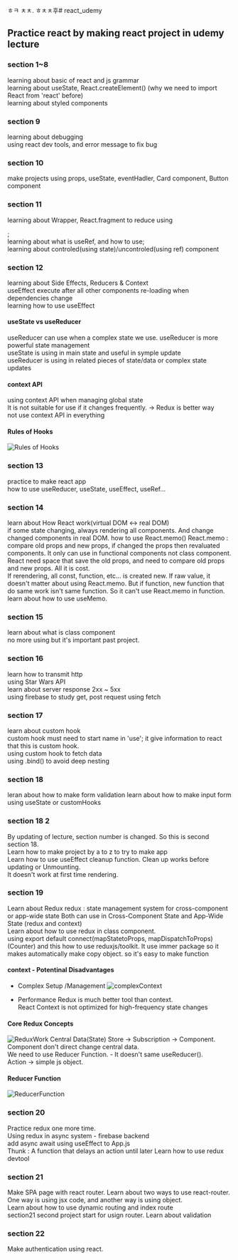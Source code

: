 ㅎㅋ ㅊㅊ. ㅎㅊㅊ후# react_udemy

## Practice react by making react project in udemy lecture

### section 1~8
learning about basic of react and js grammar  
learning  about useState, React.createElement() (why we need to import React from 'react' before)   
learning about styled components  

### section 9
learning about debugging  
using react dev tools, and error message to fix bug  

### section 10
make projects using props, useState, eventHadler, Card component, Button component

### section 11
learning about Wrapper, React.fragment to reduce using <div>;  
learning about what is useRef, and how to use;  
learning about controled(using state)/uncontroled(using ref) component  

### section 12
learning about Side Effects, Reducers & Context    
useEffect execute after all other components re-loading when dependencies change    
learning how to use useEffect   

#### useState vs useReducer
useReducer can use when a complex state we use. useReducer is more powerful state management    
useState is using in main state and useful in symple update  
useReducer is using in related pieces of state/data or complex state updates  

#### context API
using context API when managing global state  
It is not suitable for use if it changes frequently. -> Redux is better way  
not use context API in everything  
  
#### Rules of Hooks
![Rules of Hooks](images/RoH.png)   

### section 13
practice to make react app  
how to use useReducer, useState, useEffect, useRef...  

### section 14
learn about How React work(virtual DOM <-> real DOM)  
if some state changing, always rendering all components. And change changed components in real DOM.
how to use React.memo()
React.memo : compare old props and new props, if changed the props then revaluated components. It only can use in functional components not class component.  
React need space that save the old props, and need to compare old props and new props. All it is cost.  
If rerendering, all const, function, etc... is created new. If raw value, it doesn't matter about using React.memo. But if function, new function that do same work isn't same function. So it can't use React.memo in function.  
learn about how to use useMemo.

### section 15
learn about what is class component  
no more using but it's important past project.   

### section 16
learn how to transmit http    
using Star Wars API    
learn about server response 2xx ~ 5xx  
using firebase to study get, post request using fetch  

### section 17
learn about custom hook    
custom hook must need to start name in 'use'; it give information to react that this is custom hook.    
using custom hook to fetch data  
using .bind() to avoid deep nesting  

### section 18
leran about how to make form validation 
learn about how to make input form using useState or customHooks

### section 18 2 
By updating of lecture, section number is changed. So this is second section 18.  
Learn how to make project by a to z to try to make app  
Learn how to use useEffect cleanup function. Clean up works before updating or Unmounting.  
It doesn't work at first time rendering.  

### section 19
Learn about Redux
redux : state management system for cross-component or app-wide state
Both can use in Cross-Component State and App-Wide State (redux and context)  
Learn about how to use redux in class component.  
using export default connect(mapStatetoProps, mapDispatchToProps)(Counter) and this
how to use reduxjs/toolkit. It use immer package so it makes automatically make copy object. so it's easy to make function  

#### context - Potentinal Disadvantages  
- Complex Setup /Management
![complexContext](<images/complexContext.png>)


- Performance
Redux is much better tool than context.   
React Context is not optimized for high-frequency state changes

#### Core Redux Concepts
![ReduxWork](images/ReduxWork.png)
Central Data(State) Store -> Subscription -> Component.  
Component don't direct change central data.  
We need to use Reducer Function. - It doesn't same useReducer().  
Action -> simple js object. 

#### Reducer Function
![ReducerFunction](images/ReducerFunction.png)

### section 20
Practice redux one more time.  
Using redux in async system - firebase backend  
add async await using useEffect to App.js  
Thunk : A function that delays an action until later
Learn how to use redux devtool

### section 21
Make SPA page with react router.
Learn about two ways to use react-router. One way is using jsx code, and another way is using object.  
Learn about how to use dynamic routing and index route   
section21 second project start for usign router.
Learn about validation  

### section 22
Make authentication using react.  

